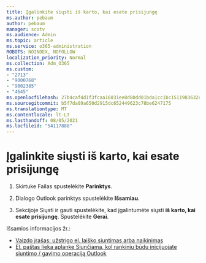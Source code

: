 ```yaml
---
title: Įgalinkite siųsti iš karto, kai esate prisijungę
ms.author: pebaum
author: pebaum
manager: scotv
ms.audience: Admin
ms.topic: article
ms.service: o365-administration
ROBOTS: NOINDEX, NOFOLLOW
localization_priority: Normal
ms.collection: Adm_O365
ms.custom:
- "2713"
- "9000768"
- "9002385"
- "4645"
ms.openlocfilehash: 27b4caf4d1f3fcaa16031ee8d80dd01bda1cc1bc1511983632ebbabf82f8ecbc
ms.sourcegitcommit: b5f7da89a650d2915dc652449623c78be6247175
ms.translationtype: MT
ms.contentlocale: lt-LT
ms.lasthandoff: 08/05/2021
ms.locfileid: "54117888"
---
```

# <a name="enable-send-immediately-when-connected"></a>Įgalinkite siųsti iš karto, kai esate prisijungę
 
1. Skirtuke Failas spustelėkite **Parinktys**.

2. Dialogo Outlook parinktys spustelėkite **Išsamiau**.

3. Sekcijoje Siųsti ir gauti spustelėkite, kad įgalintumėte siųsti **iš karto, kai esate prisijungę**. Spustelėkite **Gerai**.

Išsamios informacijos žr.:
- [Vaizdo įrašas: užstrigo el. laiško siuntimas arba naikinimas](https://support.office.com/article/Video-Send-or-delete-an-email-stuck-in-your-outbox-26d5d34a-4e5f-444a-a9e8-44db04a94dec) 
- [El. paštas lieka aplanke Siunčiama, kol rankiniu būdu inicijuojate siuntimo / gavimo operaciją Outlook](https://support.microsoft.com/help/2797572/email-stays-in-the-outbox-folder-until-you-manually-initiate-a-send-re)
